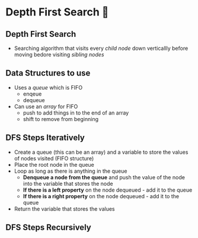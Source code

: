 # Depth First Search 🌊

## Depth First Search
- Searching algorithm that visits every _child node_ down verticallly before moving bedore visiting _sibling nodes_

## Data Structures to use
- Uses a _queue_ which is FIFO
    - enqeue 
    - dequeue
- Can use an _array_ for FIFO
    - push to add things in to the end of an array
    - shift to remove from beginning

## DFS Steps Iteratively
- Create a queue (this can be an array) and a variable to store the values of nodes visited (FIFO structure)
- Place the root node in the queue
- Loop as long as there is anything in the queue
    - **Denqueue a node from the queue** and push the value of the node into the variable that stores the node
    - **If there is a left property** on the node dequeued - add it to the queue
    - **If there is a right property** on the node dequeued - add it to the queue
- Return the variable that stores the values

## DFS Steps Recursively 